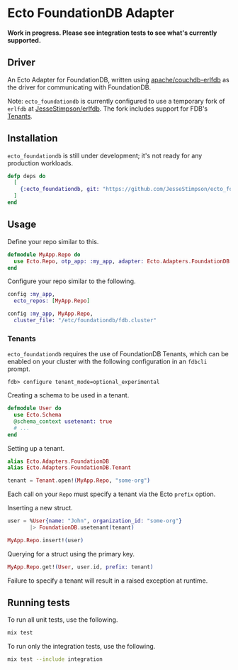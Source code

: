 # Ecto FoundationDB Adapter

**Work in progress. Please see integration tests to see what's currently supported.**

## Driver

An Ecto Adapter for FoundationDB, written using [apache/couchdb-erlfdb](https://github.com/apache/couchdb-erlfdb)
as the driver for communicating with FoundationDB.

Note: `ecto_foundationdb` is currently configured to use a temporary fork of `erlfdb` at
[JesseStimpson/erlfdb](https://github.com/JesseStimpson/erlfdb). The fork includes support for
FDB's [Tenants](https://apple.github.io/foundationdb/tenants.html).

## Installation

`ecto_foundationdb` is still under development; it's not ready for any production workloads.

```elixir
defp deps do
  [
    {:ecto_foundationdb, git: "https://github.com/JesseStimpson/ecto_foundationdb.git", branch: "main"}
  ]
end
```

## Usage

Define your repo similar to this.

```elixir
defmodule MyApp.Repo do
  use Ecto.Repo, otp_app: :my_app, adapter: Ecto.Adapters.FoundationDB
end
```

Configure your repo similar to the following.

```elixir
config :my_app,
  ecto_repos: [MyApp.Repo]

config :my_app, MyApp.Repo,
  cluster_file: "/etc/foundationdb/fdb.cluster"
```

### Tenants

`ecto_foundationdb` requires the use of FoundationDB Tenants, which can be enabled on your cluster
with the following configuration in an `fdbcli` prompt.

```
fdb> configure tenant_mode=optional_experimental
```

Creating a schema to be used in a tenant.

```elixir
defmodule User do
  use Ecto.Schema
  @schema_context usetenant: true
  # ...
end
```

Setting up a tenant.

```elixir
alias Ecto.Adapters.FoundationDB
alias Ecto.Adapters.FoundationDB.Tenant

tenant = Tenant.open!(MyApp.Repo, "some-org")
```

Each call on your `Repo` must specify a tenant via the Ecto `prefix` option.

Inserting a new struct.

```elixir
user = %User{name: "John", organization_id: "some-org"}
       |> FoundationDB.usetenant(tenant)

MyApp.Repo.insert!(user)
```

Querying for a struct using the primary key.

```elixir
MyApp.Repo.get!(User, user.id, prefix: tenant)
```

Failure to specify a tenant will result in a raised exception at runtime.

## Running tests

To run all unit tests, use the following.

```sh
mix test
```

To run only the integration tests, use the following.

```sh
mix test --include integration
```
